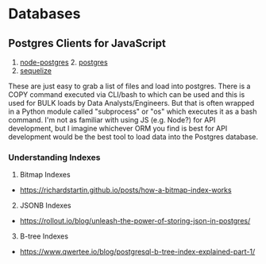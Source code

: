# Databases


## Postgres Clients for JavaScript
1. [node-postgres](https://node-postgres.com/)
2. [postgres](https://github.com/porsager/postgres)
3. [sequelize](https://github.com/sequelize/sequelize)

These are just easy to grab a list of files and load into postgres. There is a COPY command executed via CLI/bash to which can be used and this is used for BULK loads by Data Analysts/Engineers. But that is often wrapped in a Python module called "subprocess" or "os" which executes it as a bash command. I'm not as familiar with using JS (e.g. Node?) for API development, but I imagine whichever ORM you find is best for API development would be the best tool to load data into the Postgres database.


### Understanding Indexes
1. Bitmap Indexes
  - https://richardstartin.github.io/posts/how-a-bitmap-index-works
2. JSONB Indexes
  - https://rollout.io/blog/unleash-the-power-of-storing-json-in-postgres/
3. B-tree Indexes
  - https://www.qwertee.io/blog/postgresql-b-tree-index-explained-part-1/
